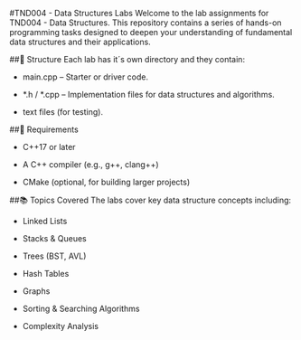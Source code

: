 #TND004 - Data Structures Labs
Welcome to the lab assignments for TND004 - Data Structures. This repository contains a series of hands-on
programming tasks designed to deepen your understanding of fundamental data structures and their applications.

##📁 Structure
Each lab has it´s own directory and they contain:

- main.cpp – Starter or driver code.

- *.h / *.cpp – Implementation files for data structures and algorithms.

- text files (for testing).

##🔧 Requirements
- C++17 or later

- A C++ compiler (e.g., g++, clang++)

- CMake (optional, for building larger projects)

##📚 Topics Covered
The labs cover key data structure concepts including:

- Linked Lists

- Stacks & Queues

- Trees (BST, AVL)

- Hash Tables

- Graphs

- Sorting & Searching Algorithms

- Complexity Analysis
